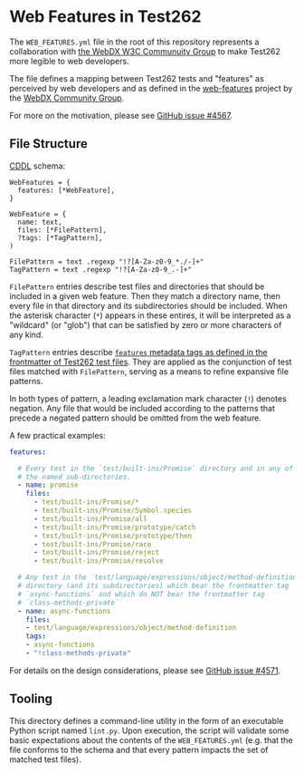 # Web Features in Test262

The `WEB_FEATURES.yml` file in the root of this repository represents a
collaboration with [the WebDX W3C Communuity
Group](https://www.w3.org/community/webdx/) to make Test262 more legible to web
developers.

The file defines a mapping between Test262 tests and "features" as perceived by
web developers and as defined in the
[web-features](https://github.com/web-platform-dx/web-features) project by the
[WebDX Community Group](https://www.w3.org/community/webdx/).

For more on the motivation, please see [GitHub issue
#4567](https://github.com/tc39/test262/issues/4567).

## File Structure

[CDDL](https://datatracker.ietf.org/doc/html/rfc8610) schema:

```cddl
WebFeatures = {
  features: [*WebFeature],
}

WebFeature = {
  name: text,
  files: [*FilePattern],
  ?tags: [*TagPattern],
)

FilePattern = text .regexp "!?[A-Za-z0-9_*./-]+"
TagPattern = text .regexp "!?[A-Za-z0-9_.-]+"
```

`FilePattern` entries describe test files and directories that should be
included in a given web feature. Then they match a directory name, then every
file in that directory and its subdirectories should be included. When the
asterisk character (`*`) appears in these entires, it will be interpreted as a
"wildcard" (or "glob") that can be satisfied by zero or more characters of any
kind.

`TagPattern` entries describe [`features` metadata tags as defined in the
frontmatter of Test262 test
files](https://github.com/tc39/test262/blob/main/CONTRIBUTING.md#features).
They are applied as the conjunction of test files matched with `FilePattern`,
serving as a means to refine expansive file patterns.

In both types of pattern, a leading exclamation mark character (`!`) denotes
negation. Any file that would be included according to the patterns that
precede a negated pattern should be omitted from the web feature.

A few practical examples:

```yaml
features:

  # Every test in the `test/built-ins/Promise` directory and in any of seven of
  # the named sub-directories.
  - name: promise
    files:
      - test/built-ins/Promise/*
      - test/built-ins/Promise/Symbol.species
      - test/built-ins/Promise/all
      - test/built-ins/Promise/prototype/catch
      - test/built-ins/Promise/prototype/then
      - test/built-ins/Promise/race
      - test/built-ins/Promise/reject
      - test/built-ins/Promise/resolve

  # Any test in the `test/language/expressions/object/method-definition`
  # directory (and its subdirectories) which bear the frontmatter tag
  # `async-functions` and which do NOT bear the frontmatter tag
  # `class-methods-private`
  - name: async-functions
    files:
    - test/language/expressions/object/method-definition
    tags:
    - async-functions
    - "!class-methods-private"
```

For details on the design considerations, please see [GitHub issue
#4571](https://github.com/tc39/test262/issues/4571).

## Tooling

This directory defines a command-line utility in the form of an executable
Python script named `lint.py`. Upon execution, the script will validate some
basic expectations about the contents of the `WEB_FEATURES.yml` (e.g. that the
file conforms to the schema and that every pattern impacts the set of matched
test files).
